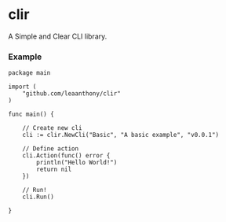 # clir

A Simple and Clear CLI library.

### Example

```
package main

import (
	"github.com/leaanthony/clir"
)

func main() {

	// Create new cli
	cli := clir.NewCli("Basic", "A basic example", "v0.0.1")

	// Define action
	cli.Action(func() error {
		println("Hello World!")
		return nil
	})

	// Run!
	cli.Run()

}
```